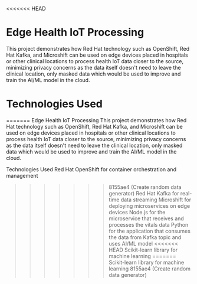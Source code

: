 <<<<<<< HEAD
# Edge Health IoT Processing
This project demonstrates how Red Hat technology such as OpenShift, Red Hat Kafka, and Microshift can be used on edge devices placed in hospitals or other clinical locations to process health IoT data closer to the source, minimizing privacy concerns as the data itself doesn't need to leave the clinical location, only masked data which would be used to improve and train the AI/ML model in the cloud.

# Technologies Used
=======
Edge Health IoT Processing
This project demonstrates how Red Hat technology such as OpenShift, Red Hat Kafka, and Microshift can be used on edge devices placed in hospitals or other clinical locations to process health IoT data closer to the source, minimizing privacy concerns as the data itself doesn't need to leave the clinical location, only masked data which would be used to improve and train the AI/ML model in the cloud.

Technologies Used
Red Hat OpenShift for container orchestration and management
>>>>>>> 8155ae4 (Create random data generator)
Red Hat Kafka for real-time data streaming
Microshift for deploying microservices on edge devices
Node.js for the microservice that receives and processes the vitals data
Python for the application that consumes the data from Kafka topic and uses AI/ML model
<<<<<<< HEAD
Scikit-learn library for machine learning
=======
Scikit-learn library for machine learning
>>>>>>> 8155ae4 (Create random data generator)
